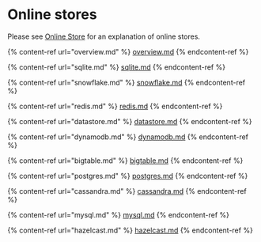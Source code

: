 # Online stores

Please see [Online Store](../../getting-started/architecture-and-components/online-store.md) for an explanation of online stores.

{% content-ref url="overview.md" %}
[overview.md](overview.md)
{% endcontent-ref %}

{% content-ref url="sqlite.md" %}
[sqlite.md](sqlite.md)
{% endcontent-ref %}

{% content-ref url="snowflake.md" %}
[snowflake.md](snowflake.md)
{% endcontent-ref %}

{% content-ref url="redis.md" %}
[redis.md](redis.md)
{% endcontent-ref %}

{% content-ref url="datastore.md" %}
[datastore.md](datastore.md)
{% endcontent-ref %}

{% content-ref url="dynamodb.md" %}
[dynamodb.md](dynamodb.md)
{% endcontent-ref %}

{% content-ref url="bigtable.md" %}
[bigtable.md](mysql.md)
{% endcontent-ref %}

{% content-ref url="postgres.md" %}
[postgres.md](postgres.md)
{% endcontent-ref %}

{% content-ref url="cassandra.md" %}
[cassandra.md](cassandra.md)
{% endcontent-ref %}

{% content-ref url="mysql.md" %}
[mysql.md](mysql.md)
{% endcontent-ref %}

{% content-ref url="hazelcast.md" %}
[hazelcast.md](hazelcast.md)
{% endcontent-ref %}


